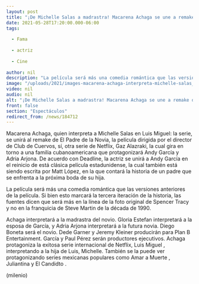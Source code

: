 ```yaml
---
layout: post
title: "¡De Michelle Salas a madrastra! Macarena Achaga se une a remake de 'El Padre de la Novia'"
date: 2021-05-28T17:20:00.000-06:00
tags:
  
  - Fama
  
  - actriz
  
  - Cine
  
author: nil
description: "La película será más una comedia romántica que las versiones anteriores de la película. "
image: "/uploads/2021/images-macarena-achaga-interpreta-michelle-salas_41_55_919_572.jpg"
video: nil
audio: nil
alt: "¡De Michelle Salas a madrastra! Macarena Achaga se une a remake de 'El Padre de la Novia'"
front: false
section: "Espectáculos"
redirect_from: /news/184712
---
```


Macarena Achaga, quien interpreta a Michelle Salas en Luis Miguel: la serie, se unirá al remake de El Padre de la Novia, la película dirigida por el director de Club de Cuervos, sí, otra serie de Netflix, Gaz Alazraki, la cual gira en torno a una familia cubanoamericana que protagonizará Andy García y Adria Arjona. 
De acuerdo con Deadline, la actriz se unirá a Andy García en el reinicio de está clásica película estadunidense, la cual también está siendo escrita por Matt López, en la que contará la historia de un padre que se enfrenta a la próxima boda de su hija.  

La película será más una comedia romántica que las versiones anteriores de la película. Si bien esto marcará la tercera iteración de la historia, las fuentes dicen que será más en la línea de la foto original de Spencer Tracy y no en la franquicia de Steve Martin de la década de 1990. 

Achaga interpretará a la madrastra del novio. Gloria Estefan interpretará a la esposa de García, y Adria Arjona interpretará a la futura novia. Diego Boneta será el novio. Dede Garner y Jeremy Kleiner producirán para Plan B Entertainment. García y Paul Pérez serán productores ejecutivos. Achaga protagoniza la exitosa serie internacional de Netflix, Luis Miguel , interpretando a la hija de Luis, Michelle. También se la puede ver protagonizando series mexicanas populares como Amar a Muerte , Juliantina y El Candidto . 

(milenio)